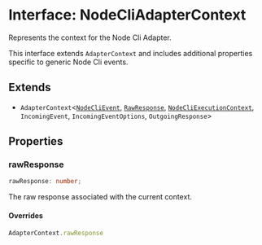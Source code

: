 # Interface: NodeCliAdapterContext

Represents the context for the Node Cli Adapter.

This interface extends `AdapterContext` and includes additional properties
specific to generic Node Cli events.

## Extends

- `AdapterContext`\<[`NodeCliEvent`](NodeCliEvent.md), [`RawResponse`](../type-aliases/RawResponse.md), [`NodeCliExecutionContext`](../type-aliases/NodeCliExecutionContext.md), `IncomingEvent`, `IncomingEventOptions`, `OutgoingResponse`\>

## Properties

### rawResponse

```ts
rawResponse: number;
```

The raw response associated with the current context.

#### Overrides

```ts
AdapterContext.rawResponse
```
